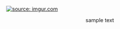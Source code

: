 <a href="https://imgur.com/5zgMLuS"><img src="https://i.imgur.com/5zgMLuS.png" title="source: imgur.com" /></a>


<center>sample text</center>
